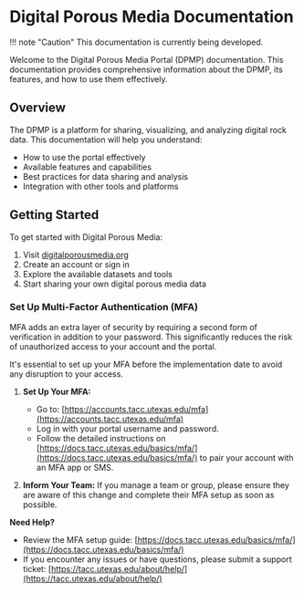 # Digital Porous Media Documentation

!!! note "Caution"
    This documentation is currently being developed.

Welcome to the Digital Porous Media Portal  (DPMP) documentation. This documentation provides comprehensive information about the DPMP, its features, and how to use them effectively.

## Overview

The DPMP is a platform for sharing, visualizing, and analyzing digital rock data. This documentation will help you understand:

- How to use the portal effectively
- Available features and capabilities
- Best practices for data sharing and analysis
- Integration with other tools and platforms

## Getting Started

To get started with Digital Porous Media:

1. Visit [digitalporousmedia.org](https://digitalporousmedia.org)
2. Create an account or sign in
3. Explore the available datasets and tools
4. Start sharing your own digital porous media data

### Set Up Multi-Factor Authentication (MFA)

MFA adds an extra layer of security by requiring a second form of verification in addition to your password. This significantly reduces the risk of unauthorized access to your account and the portal.

It's essential to set up your MFA before the implementation date to avoid any disruption to your access.

1.  **Set Up Your MFA:**
    * Go to: [https://accounts.tacc.utexas.edu/mfa](https://accounts.tacc.utexas.edu/mfa)
    * Log in with your portal username and password.
    * Follow the detailed instructions on [https://docs.tacc.utexas.edu/basics/mfa/](https://docs.tacc.utexas.edu/basics/mfa/) to pair your account with an MFA app or SMS.

2.  **Inform Your Team:** If you manage a team or group, please ensure they are aware of this change and complete their MFA setup as soon as possible.


**Need Help?**

* Review the MFA setup guide: [https://docs.tacc.utexas.edu/basics/mfa/](https://docs.tacc.utexas.edu/basics/mfa/)
* If you encounter any issues or have questions, please submit a support ticket: [https://tacc.utexas.edu/about/help/](https://tacc.utexas.edu/about/help/)
